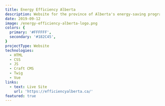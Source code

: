 ```yaml
---
title: Energy Efficiency Alberta
description: Website for the province of Alberta's energy-saving program.
date: 2019-09-12
image: /energy-efficiency-alberta-logo.png
colors: {
  primary: '#FFFFFF',
  secondary: '#182C45',
}
projectType: Website
technologies:
  - HTML
  - CSS
  - JS
  - Craft CMS
  - Twig
  - Vue
links:
  - text: Live Site
    url: 'https://efficiencyalberta.ca/'
featured: true
---
```

